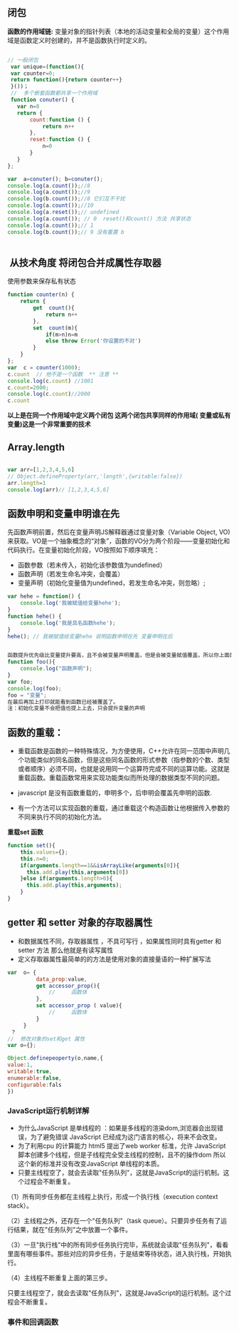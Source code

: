  ##  闭包
 **函数的作用域链:** 变量对象的指针列表（本地的活动变量和全局的变量）这个作用域是函数定义时创建的，并不是函数执行时定义的。
 
 
 ```js
 
 // 一般闭包
  var unique=(function(){
  var counter=0;
  return function(){return counter++}
  }())；
  //  多个嵌套函数都共享一个作用域 
  function conuter() {
    var n=8
    return {
        count:function () {
            return n++
        },
        reset:function () {
            n=0
        }
    }
};

var  a=conuter(); b=conuter();
console.log(a.count());//8
console.log(a.count());//9
console.log(b.count());//8 它们互不干扰
console.log(a.count());//10
console.log(a.reset());// undefined 
console.log(a.count()); // 0  reset()和count() 方法 共享状态
console.log(a.count());// 1
console.log(b.count());// 9 没有重置 b 
  
 ```
 
##  从技术角度 将闭包合并成属性存取器 

使用参数来保存私有状态 
``` js 
function counter(n) {
    return {
        get  count(){
            return n++
        },
        set  count(m){
            if(m>n)n=m
            else throw Error('你设置的不对')
        }
    }
};
var  c = counter(1000);
c.count  // 他不是一个函数  ** 注意 **
console.log(c.count) //1001
c.count=2000;
console.log(c.count)//2000
c.count

```

**以上是在同一个作用域中定义两个闭包 这两个闭包共享同样的作用域( 变量或私有变量)这是一个非常重要的技术**


## Array.length 
```js 

var arr=[1,2,3,4,5,6]
// Object.defineProperty(arr,'length',{writable:false})
arr.length=1
console.log(arr)// [1,2,3,4,5,6]

```


## 函数申明和变量申明谁在先

先函数声明前置，然后在变量声明JS解释器通过变量对象（Variable Object, VO)来获取。VO是一个抽象概念的“对象”，函数的VO分为两个阶段——变量初始化和代码执行。在变量初始化阶段，VO按照如下顺序填充：
+  函数参数（若未传入，初始化该参数值为undefined） 
+  函数声明（若发生命名冲突，会覆盖） 
+  变量声明（初始化变量值为undefined，若发生命名冲突，则忽略）;
```js
var hehe = function() {
    console.log('我被赋值给变量hehe');
}
function hehe() {
    console.log('我是具名函数hehe');
}
hehe(); // 我被赋值给变量hehe 说明函数申明在先 变量申明在后


函数提升优先级比变量提升要高，且不会被变量声明覆盖，但是会被变量赋值覆盖，所以你上面的代码实际上是
function foo(){
    console.log("函数声明");
}
var foo;
console.log(foo);   
foo = "变量";
在最后再加上打印就能看到函数已经被覆盖了。
注：初始化变量不会把值也提上上去，只会提升变量的声明


```

## 函数的重载：

+ 重载函数是函数的一种特殊情况，为方便使用，C++允许在同一范围中声明几个功能类似的同名函数，但是这些同名函数的形式参数（指参数的个数、类型或者顺序）必须不同，也就是说用同一个运算符完成不同的运算功能。这就是重载函数。重载函数常用来实现功能类似而所处理的数据类型不同的问题。

+ javascript 是没有函数重载的，申明多个，后申明会覆盖先申明的函数.
+ 有一个方法可以实现函数的重载，通过重载这个构造函数让他根据传入参数的不同来执行不同的初始化方法。

**重载set 函数**

```js
function set(){
    this.values={};
    this.n=0;
    if(arguments.length==1&&isArrayLike(arguments[0]){
      this.add.play(this,arguments[0])
    }else if(arguments.length>0){
      this.add.play(this,arguments);
    }
}
```
## getter 和 setter 对象的存取器属性 
+ 和数据属性不同，存取器属性 ，不具可写行 ，如果属性同时具有getter 和setter 方法 那么他就是有读写属性  
+ 定义存取器属性最简单的的方法是使用对象的直接量语的一种扩展写法 

```js
var  o= {
         data_prop:value,
         get accessor_prop(){
             //     函数体
         },
         set accessor_prop ( value){
             //     函数体
         }
     }
 ？
//  修改对象的set和get 属性  
var o={};

Object.definepeoperty(o,name,{
value:1,
writable:true,
enumerable:false,
configurable:fals
})
```

### JavaScript运行机制详解

+ 为什么JavaScript 是单线程的 ：如果是多线程的渲染dom,浏览器会出现错误，为了避免错误 JavaScript 已经成为这门语言的核心，将来不会改变。
+ 为了利用cpu 的计算能力 html5 提出了web worker 标准，允许 JavaScript 脚本创建多个线程，但是子线程完全受主线程的控制，且不的操作dom 所以这个新的标准并没有改变JavaScript 单线程的本质。
+ 只要主线程空了，就会去读取"任务队列"，这就是JavaScript的运行机制。这个过程会不断重复。

 （1）所有同步任务都在主线程上执行，形成一个执行栈（execution context stack）。

 （2）主线程之外，还存在一个"任务队列"（task queue）。只要异步任务有了运行结果，就在"任务队列"之中放置一个事件。

 （3）一旦"执行栈"中的所有同步任务执行完毕，系统就会读取"任务队列"，看看里面有哪些事件。那些对应的异步任务，于是结束等待状态，进入执行栈，开始执行。

 （4）主线程不断重复上面的第三步。

 只要主线程空了，就会去读取"任务队列"，这就是JavaScript的运行机制。这个过程会不断重复。
 
 ### 事件和回调函数









